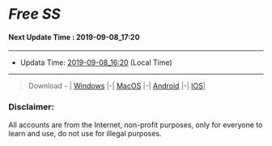 
# *Free SS*

#### Next Update Time : 2019-09-08_17:20

---
* Updata Time: [2019-09-08_16:20](https://github.com/Geek-007/free-SS/blob/master/2019-09-08_16:20_FreeSS.txt) (Local Time)
---

> Download - | [Windows](https://github.com/shadowsocks/shadowsocks-windows/releases) |-| [MacOS](https://github.com/shadowsocks/shadowsocks-iOS/releases) |-| [Android](https://github.com/shadowsocks/shadowsocks-android/releases) |-| [IOS](https://itunes.apple.com/us/)|

### Disclaimer:
All accounts are from the Internet, non-profit purposes, only for everyone to learn and use, do not use for illegal purposes.
<br>
